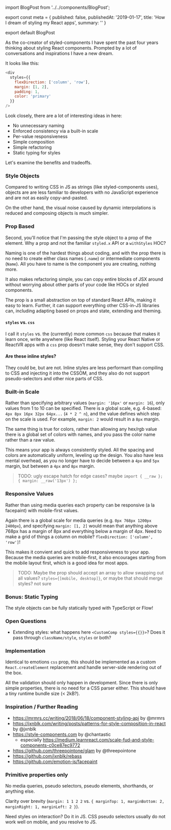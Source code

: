 import BlogPost from '../../components/BlogPost';

export const meta = {
  published: false,
  publishedAt: '2019-01-17',
  title: 'How I dream of styling my React apps',
  summary: ''
}

export default BlogPost

As the co-creator of styled-components I have spent the past four years thinking about styling React components. Prompted by a lot of conversations and inspirations I have a new dream.

It looks like this:

```js
<div
  styles={{
    flexDirection: ['column', 'row'],
    margin: [1, 2],
    padding: 1,
    color: 'primary'
  }}
/>
```

Look closely, there are a lot of interesting ideas in here:

- No unnecessary naming
- Enforced consistency via a built-in scale
- Per-value responsiveness
- Simple composition
- Simple refactoring
- Static typing for styles

Let's examine the benefits and tradeoffs.

### Style Objects

Compared to writing CSS in JS as strings (like styled-components uses), objects are are less familiar to developers with no JavaScript experience and are not as easily copy-and-pasted.

On the other hand, the visual noise caused by dynamic interpolations is reduced and composing objects is much simpler.

### Prop Based

Second, you'll notice that I'm passing the style object to a prop of the element. Why a prop and not the familiar `styled.x` API or a `withStyles` HOC? 

Naming is one of the hardest things about coding, and with the prop there is no need to create either class names (`.name`) or intermediate components (`Name`). All you have to name is the component you are creating, nothing more.

It also makes refactoring simple, you can copy entire blocks of JSX around without worrying about other parts of your code like HOCs or styled components.

The prop is a small abstraction on top of standard React APIs, making it easy to learn. Further, it can support everything other CSS-in-JS libraries can, including adapting based on props and state, extending and theming.

#### `styles` vs. `css`

I call it `styles` vs. the (currently) more common `css` because that makes it learn once, write anywhere (like React itself). Styling your React Native or ReactVR apps with a `css` prop doesn't make sense, they don't support CSS.

#### Are these inline styles?

They could be, but are not. Inline styles are less performant than compiling to CSS and injecting it into the CSSOM, and they also do not support pseudo-selectors and other nice parts of CSS.

### Built-in Scale

Rather than specifying arbitrary values (`margin: '16px'` or `margin: 16`), only values from 1 to 10 can be specified. There is a global scale, e.g. 4-based: `4px 8px 16px 32px 64px...` (`4 * 2 ^ n`), and the value defines which step on the scale is used. For example, `margin: 2` would result in a `8px` margin.

The same thing is true for colors, rather than allowing any hex/rgb value there is a global set of colors with names, and you pass the color name rather than a raw value.

This means your app is always consistently styled. All the spacing and colors are automatically uniform, leveling up the design. You also have less mental overhead, as you no longer have to decide between a `4px` and `5px` margin, but between a `4px` and `8px` margin.

> TODO: ugly escape hatch for edge cases? maybe `import { __raw }; { margin: __raw('13px') };`

### Responsive Values

Rather than using media queries each property can be responsive (a la facepaint) with mobile-first values.

Again there is a global scale for media queries (e.g. `0px 768px 1200px 2400px`), and specifying `margin: [1, 2]` would mean that anything above 768px has a margin of 8px and everything below a margin of 4px. Need to make a grid of things a column on mobile? `flexDirection: ['column', 'row']`!

This makes it convient and quick to add responsiveness to your app. Because the media queries are mobile-first, it also encourages starting from the mobile layout first, which is a good idea for most apps.

> TODO: Maybe the prop should accept an array to allow swapping out all values? `styles={[mobile, desktop]}`, or maybe that should merge styles? not sure

### Bonus: Static Typing

The style objects can be fully statically typed with TypeScript or Flow! 

### Open Questions

- Extending styles: what happens here `<CustomComp styles={{}}>`? Does it pass through `className/style`, `styles` or both?

### Implementation

Identical to emotions `css` prop, this should be implemented as a custom `React.createElement` replacement and handle server-side rendering out of the box.

All the validation should only happen in development. Since there is only simple properties, there is no need for a CSS parser either. This should have a tiny runtime bundle size (< 2kB?).
 
### Inspiration / Further Reading

- https://mrmrs.cc/writing/2018/06/18/component-styling-api by @mrmrs
- https://jxnblk.com/writing/posts/patterns-for-style-composition-in-react by @jxnblk
- https://style-components.com by @chantastic
  - especially https://medium.learnreact.com/scale-fud-and-style-components-c0ce87ec9772
- https://github.com/threepointone/glam by @threepointone
- https://github.com/jxnblk/rebass
- https://github.com/emotion-js/facepaint

### Primitive properties only

No media queries, pseudo selectors, pseudo elements, shorthands, or anything else. 

Clarity over brevity (`margin: 1 1 2 2` vs. `{ marginTop: 1, marginBottom: 2, marginRight: 1, marginLeft: 2 }`). 

Need styles on interaction? Do it in JS. CSS pseudo selectors usually do not work well on mobile, and you resolve to JS.
